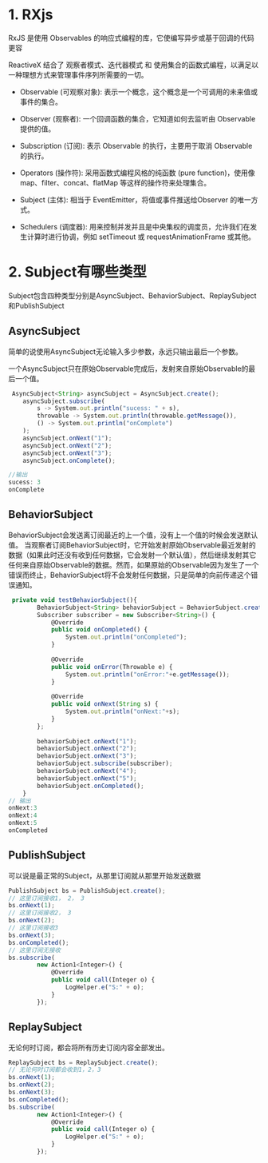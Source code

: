 # 1. RXjs
 RxJS 是使用 Observables 的响应式编程的库，它使编写异步或基于回调的代码更容

 ReactiveX 结合了 观察者模式、迭代器模式 和 使用集合的函数式编程，以满足以一种理想方式来管理事件序列所需要的一切。

- Observable (可观察对象): 表示一个概念，这个概念是一个可调用的未来值或事件的集合。

- Observer (观察者): 一个回调函数的集合，它知道如何去监听由 Observable 提供的值。

- Subscription (订阅): 表示 Observable 的执行，主要用于取消 Observable 的执行。

- Operators (操作符): 采用函数式编程风格的纯函数 (pure function)，使用像 map、filter、concat、flatMap 等这样的操作符来处理集合。

- Subject (主体): 相当于 EventEmitter，将值或事件推送给Observer 的唯一方式。

- Schedulers (调度器): 用来控制并发并且是中央集权的调度员，允许我们在发生计算时进行协调，例如 setTimeout 或 requestAnimationFrame 或其他。


# 2. Subject有哪些类型
Subject包含四种类型分别是AsyncSubject、BehaviorSubject、ReplaySubject和PublishSubject

## AsyncSubject
简单的说使用AsyncSubject无论输入多少参数，永远只输出最后一个参数。

一个AsyncSubject只在原始Observable完成后，发射来自原始Observable的最后一个值。
```js
 AsyncSubject<String> asyncSubject = AsyncSubject.create();
    asyncSubject.subscribe(
        s -> System.out.println("sucess: " + s),
        throwable -> System.out.println(throwable.getMessage()),
        () -> System.out.println("onComplete")
    );
    asyncSubject.onNext("1");
    asyncSubject.onNext("2");
    asyncSubject.onNext("3");
    asyncSubject.onComplete();

//输出
sucess: 3
onComplete

```

## BehaviorSubject
BehaviorSubject会发送离订阅最近的上一个值，没有上一个值的时候会发送默认值。
当观察者订阅BehaviorSubject时，它开始发射原始Observable最近发射的数据（如果此时还没有收到任何数据，它会发射一个默认值），然后继续发射其它任何来自原始Observable的数据。然而，如果原始的Observable因为发生了一个错误而终止，BehaviorSubject将不会发射任何数据，只是简单的向前传递这个错误通知。
```js
 private void testBehaviorSubject(){
        BehaviorSubject<String> behaviorSubject = BehaviorSubject.create("default");
        Subscriber subscriber = new Subscriber<String>() {
            @Override
            public void onCompleted() {
                System.out.println("onCompleted");
            }
 
            @Override
            public void onError(Throwable e) {
                System.out.println("onError:"+e.getMessage());
            }
 
            @Override
            public void onNext(String s) {
                System.out.println("onNext:"+s);
            }
        };
 
        behaviorSubject.onNext("1");
        behaviorSubject.onNext("2");
        behaviorSubject.onNext("3");
        behaviorSubject.subscribe(subscriber);
        behaviorSubject.onNext("4");
        behaviorSubject.onNext("5");
        behaviorSubject.onCompleted();
    }
// 输出
onNext:3
onNext:4
onNext:5
onCompleted
```

## PublishSubject
可以说是最正常的Subject，从那里订阅就从那里开始发送数据
```js
PublishSubject bs = PublishSubject.create();
// 这里订阅接收1， 2， 3
bs.onNext(1);
// 这里订阅接收2， 3
bs.onNext(2);
// 这里订阅接收3
bs.onNext(3);
bs.onCompleted();
// 这里订阅无接收
bs.subscribe(
        new Action1<Integer>() {
            @Override
            public void call(Integer o) {
                LogHelper.e("S:" + o);
            }
        });

```

## ReplaySubject
无论何时订阅，都会将所有历史订阅内容全部发出。
```js
ReplaySubject bs = ReplaySubject.create();
// 无论何时订阅都会收到1，2，3
bs.onNext(1);
bs.onNext(2);
bs.onNext(3);
bs.onCompleted();
bs.subscribe(
        new Action1<Integer>() {
            @Override
            public void call(Integer o) {
                LogHelper.e("S:" + o);
            }
        });

```

#